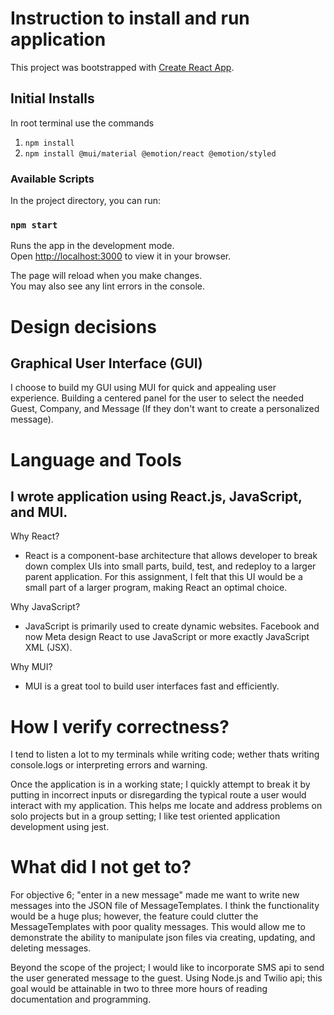 # Instruction to install and run application

This project was bootstrapped with [Create React App](https://github.com/facebook/create-react-app).

## Initial Installs

In root terminal use the commands
1. `npm install`
2. `npm install @mui/material @emotion/react @emotion/styled`

### Available Scripts

In the project directory, you can run:

### `npm start`

Runs the app in the development mode.\
Open [http://localhost:3000](http://localhost:3000) to view it in your browser.

The page will reload when you make changes.\
You may also see any lint errors in the console.

# Design decisions
## Graphical User Interface (GUI)
I choose to build my GUI using MUI for quick and appealing user experience. Building a centered panel for the user to select the needed Guest, Company, and Message (If they don't want to create a personalized message).

# Language and Tools
## I wrote application using React.js, JavaScript, and MUI. 
Why React?
- React is a component-base architecture that allows developer to break down complex UIs into small parts, build, test, and redeploy to a larger parent application. For this assignment, I felt that this UI would be a small part of a larger program, making React an optimal choice. 

Why JavaScript?
- JavaScript is primarily used to create dynamic websites. Facebook and now Meta design React to use JavaScript or more exactly JavaScript XML (JSX).

Why MUI?
- MUI is a great tool to build user interfaces fast and efficiently.

# How I verify correctness?
I tend to listen a lot to my terminals while writing code; wether thats writing console.logs or interpreting errors and warning. 

Once the application is in a working state; I quickly attempt to break it by putting in incorrect inputs or disregarding the typical route a user would interact with my application. This helps me locate and address problems on solo projects but in a group setting; I like test oriented application development using jest. 

# What did I not get to?
For objective 6; "enter in a new message" made me want to write new messages into the JSON file of MessageTemplates. I think the functionality would be a huge plus; however, the feature could clutter the MessageTemplates with poor quality messages. This would allow me to demonstrate the ability to manipulate json files via creating, updating, and deleting messages. 

Beyond the scope of the project; I would like to incorporate SMS api to send the user generated message to the guest. Using Node.js and Twilio api; this goal would be attainable in two to three more hours of reading documentation and programming.  


